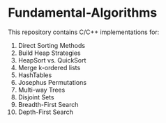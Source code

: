 # Fundamental-Algorithms

This repository contains C/C++ implementations for: 

1. Direct Sorting Methods
2. Build Heap Strategies
3. HeapSort vs. QuickSort
4. Merge k-ordered lists
5. HashTables
6. Josephus Permutations
7. Multi-way Trees
8. Disjoint Sets
9. Breadth-First Search
10. Depth-First Search
